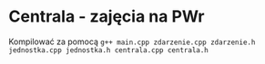 # Centrala - zajęcia na PWr

Kompilować za pomocą `g++ main.cpp zdarzenie.cpp zdarzenie.h jednostka.cpp jednostka.h centrala.cpp centrala.h`

